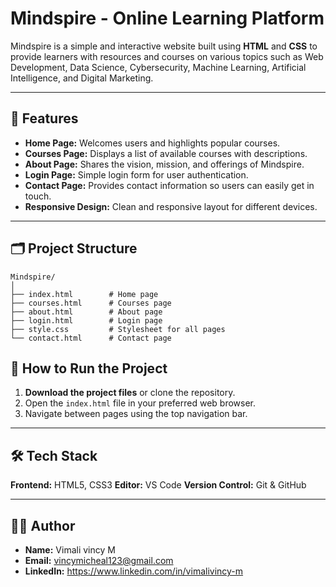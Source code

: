 
# Mindspire - Online Learning Platform

Mindspire is a simple and interactive website built using **HTML** and **CSS** to provide learners with resources and courses on various topics such as Web Development, Data Science, Cybersecurity, Machine Learning, Artificial Intelligence, and Digital Marketing.

---

## 🌟 Features
- **Home Page:** Welcomes users and highlights popular courses.
- **Courses Page:** Displays a list of available courses with descriptions.
- **About Page:** Shares the vision, mission, and offerings of Mindspire.
- **Login Page:** Simple login form for user authentication.
- **Contact Page:** Provides contact information so users can easily get in touch.
- **Responsive Design:** Clean and responsive layout for different devices.

---

## 🗂 Project Structure
```
Mindspire/
│
├── index.html        # Home page
├── courses.html      # Courses page
├── about.html        # About page
├── login.html        # Login page
├── style.css         # Stylesheet for all pages
└── contact.html      # Contact page
```

## 🚀 How to Run the Project
1. **Download the project files** or clone the repository.
2. Open the `index.html` file in your preferred web browser.
3. Navigate between pages using the top navigation bar.

---

## 🛠 Tech Stack
**Frontend:** HTML5, CSS3
**Editor:** VS Code
**Version Control:** Git & GitHub

---

## 👨‍💻 Author
- **Name:** Vimali vincy M
- **Email:** vincymicheal123@gmail.com  
- **LinkedIn:** https://www.linkedin.com/in/vimalivincy-m